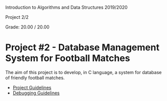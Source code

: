 Introduction to Algorithms and Data Structures 2019/2020

Project 2/2

Grade: 20.00 / 20.00

# Project #2 - Database Management System for Football Matches

The aim of this project is to develop, in C language, a system for database of friendly football matches.

* [Project Guidelines](https://github.com/mafaldacf/IST-IAED/blob/main/proj1/proj1_guidelines.md)
* [Debugging Guidelines](https://github.com/mafaldacf/IST-IAED/blob/main/proj1/proj1_debugging_guidelines.md)
